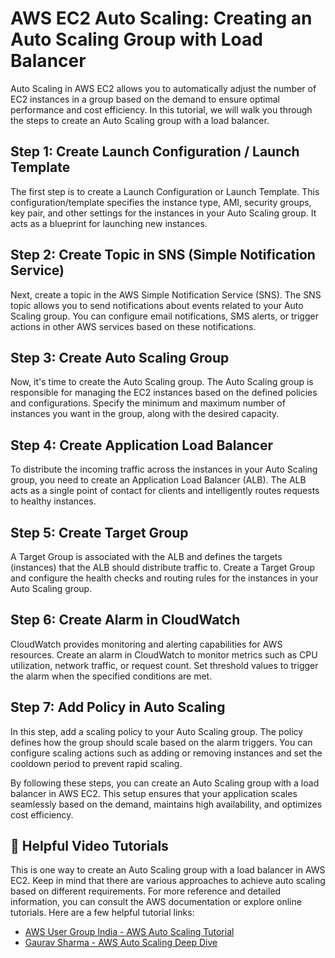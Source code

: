 # AWS EC2 Auto Scaling: Creating an Auto Scaling Group with Load Balancer

Auto Scaling in AWS EC2 allows you to automatically adjust the number of EC2 instances in a group based on the demand to ensure optimal performance and cost efficiency. In this tutorial, we will walk you through the steps to create an Auto Scaling group with a load balancer.

## Step 1: Create Launch Configuration / Launch Template

The first step is to create a Launch Configuration or Launch Template. This configuration/template specifies the instance type, AMI, security groups, key pair, and other settings for the instances in your Auto Scaling group. It acts as a blueprint for launching new instances.

## Step 2: Create Topic in SNS (Simple Notification Service)

Next, create a topic in the AWS Simple Notification Service (SNS). The SNS topic allows you to send notifications about events related to your Auto Scaling group. You can configure email notifications, SMS alerts, or trigger actions in other AWS services based on these notifications.

## Step 3: Create Auto Scaling Group

Now, it's time to create the Auto Scaling group. The Auto Scaling group is responsible for managing the EC2 instances based on the defined policies and configurations. Specify the minimum and maximum number of instances you want in the group, along with the desired capacity.

## Step 4: Create Application Load Balancer

To distribute the incoming traffic across the instances in your Auto Scaling group, you need to create an Application Load Balancer (ALB). The ALB acts as a single point of contact for clients and intelligently routes requests to healthy instances.

## Step 5: Create Target Group

A Target Group is associated with the ALB and defines the targets (instances) that the ALB should distribute traffic to. Create a Target Group and configure the health checks and routing rules for the instances in your Auto Scaling group.

## Step 6: Create Alarm in CloudWatch

CloudWatch provides monitoring and alerting capabilities for AWS resources. Create an alarm in CloudWatch to monitor metrics such as CPU utilization, network traffic, or request count. Set threshold values to trigger the alarm when the specified conditions are met.

## Step 7: Add Policy in Auto Scaling

In this step, add a scaling policy to your Auto Scaling group. The policy defines how the group should scale based on the alarm triggers. You can configure scaling actions such as adding or removing instances and set the cooldown period to prevent rapid scaling.

By following these steps, you can create an Auto Scaling group with a load balancer in AWS EC2. This setup ensures that your application scales seamlessly based on the demand, maintains high availability, and optimizes cost efficiency.


## :movie_camera: Helpful Video Tutorials
This is one way to create an Auto Scaling group with a load balancer in AWS EC2. Keep in mind that there are various approaches to achieve auto scaling based on different requirements. For more reference and detailed information, you can consult the AWS documentation or explore online tutorials. Here are a few helpful tutorial links:

- [AWS User Group India - AWS Auto Scaling Tutorial](https://www.youtube.com/watch?v=vrL-WpXNook&ab_channel=AWSUserGroupIndia)
- [Gaurav Sharma - AWS Auto Scaling Deep Dive](https://www.youtube.com/watch?v=E2I4GT-AqHY&ab_channel=GauravSharma)
 